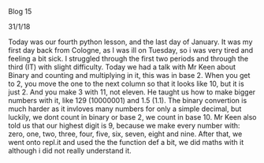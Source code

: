 Blog 15


31/1/18

Today was our fourth python lesson, and the last day of January. It was my first day back from Cologne, as I was ill on Tuesday, so i was very tired and feeling a bit sick. I struggled through the first two periods and through the third (IT) with slight difficulty. Today we had a talk with Mr Keen about Binary and counting and multiplying in it, this was in base 2. When you get to 2, you move the one to the next column so that it looks like 10, but it is just 2. And you make 3 with 11, not eleven. He taught us how to make bigger numbers with it, like 129 (10000001) and 1.5 (1.1). The binary convertion is much harder as it invloves many numbers for only a simple decimal, but luckily, we dont count in binary or base 2, we count in base 10. Mr Keen also told us that our highest digit is 9, because we make every number with: zero, one, two, three, four, five, six, seven, eight and nine. After that, we went onto repl.it and used the the function def a bit, we did maths with it although i did not really understand it.
